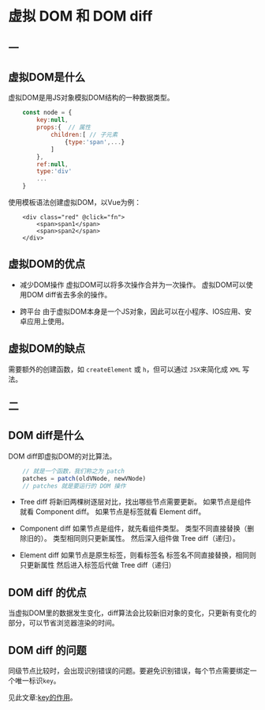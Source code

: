 # 虚拟 DOM 和 DOM diff

## 一

## 虚拟DOM是什么

虚拟DOM是用JS对象模拟DOM结构的一种数据类型。

``` javascript
    const node = {
        key:null,
        props:{  // 属性
            children:[ // 子元素
                {type:'span',...}
            ]
        },
        ref:null,
        type:'div'
        ...
    }
```

使用模板语法创建虚拟DOM，以Vue为例：

``` vim
    <div class="red" @click="fn">
        <span>span1</span>
        <span>span2</span>
    </div>
```

## 虚拟DOM的优点

+ 减少DOM操作
  虚拟DOM可以将多次操作合并为一次操作。
  虚拟DOM可以使用DOM diff省去多余的操作。

+ 跨平台
  由于虚拟DOM本身是一个JS对象，因此可以在小程序、IOS应用、安卓应用上使用。

## 虚拟DOM的缺点

需要额外的创建函数，如 `createElement` 或 `h`，但可以通过 `JSX`来简化成 `XML` 写法。

## 二

## DOM diff是什么

DOM diff即虚拟DOM的对比算法。

``` javascript
    // 就是一个函数，我们称之为 patch
    patches = patch(oldVNode, newVNode)
    // patches 就是要运行的 DOM 操作
```

+ Tree diff
    将新旧两棵树逐层对比，找出哪些节点需要更新。
    如果节点是组件就看 Component diff。
    如果节点是标签就看 Element diff。

+ Component diff
    如果节点是组件，就先看组件类型。
    类型不同直接替换（删除旧的）。
    类型相同则只更新属性。
    然后深入组件做 Tree diff（递归）。

+ Element diff
    如果节点是原生标签，则看标签名
    标签名不同直接替换，相同则只更新属性
    然后进入标签后代做 Tree diff（递归）

## DOM diff 的优点

当虚拟DOM里的数据发生变化，diff算法会比较新旧对象的变化，只更新有变化的部分，可以节省浏览器渲染的时间。

## DOM diff 的问题

同级节点比较时，会出现识别错误的问题。要避免识别错误，每个节点需要绑定一个唯一标识`key`。

见此文章:[key的作用](https://www.zhihu.com/question/61064119/answer/766607894)。
